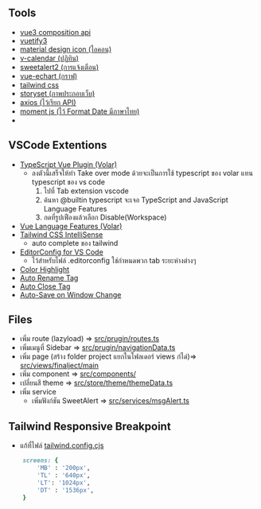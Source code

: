 ## Tools
- [vue3 composition api ](https://vuejs.org/guide/introduction.html#what-is-vue)
- [vuetify3](https://next.vuetifyjs.com/en/getting-started/installation/)
- [material design icon (ไอคอน)](https://materialdesignicons.com/)
- [v-calendar (ปฏิทิน)](https://vcalendar.io/)
- [sweetalert2 (การแจ้งเตือน)](https://sweetalert2.github.io/)
- [vue-echart (กราฟ)](https://echarts.apache.org/examples/en/index.html#chart-type-scatter)
- [tailwind css](https://tailwindcss.com/docs/installation)
- [storyset (ภาพประกอบเว็บ)](https://storyset.com/online)
- [axios (ไว้เรียก API)](https://devahoy.com/blog/fetch-api-with-axios)
- [moment js (ไว้ Format Date มีภาษาไทย)](https://momentjs.com/)
- 
## VSCode Extentions
- [TypeScript Vue Plugin (Volar)](https://marketplace.visualstudio.com/items?itemName=Vue.vscode-typescript-vue-plugin)
    - ลงตัวนี้เสร็จให้ทำ Take over mode ด้วยจะเป็นการใช้ typescript ของ volar แทน typescript ของ vs code
        1. ไปที่ Tab extension vscode
        2. ค้นหา @builtin typescript จะเจอ TypeScript and JavaScript Language Features
        3. กดที่รูปเฟืองแล้วเลือก Disable(Workspace)
- [Vue Language Features (Volar)](https://marketplace.visualstudio.com/items?itemName=Vue.volar)
- [Tailwind CSS IntelliSense](https://marketplace.visualstudio.com/items?itemName=bradlc.vscode-tailwindcss)
    - auto complete ของ tailwind
- [EditorConfig for VS Code](https://marketplace.visualstudio.com/items?itemName=EditorConfig.EditorConfig)
    - ไว้สำหรับไฟล์ .editorconfig ใช่กำหนดพวก tab ระยะห่างต่างๆ
- [Color Highlight](https://marketplace.visualstudio.com/items?itemName=naumovs.color-highlight)
- [Auto Rename Tag](https://marketplace.visualstudio.com/items?itemName=formulahendry.auto-rename-tag)
- [Auto Close Tag](https://marketplace.visualstudio.com/items?itemName=formulahendry.auto-close-tag)
- [Auto-Save on Window Change](https://marketplace.visualstudio.com/items?itemName=mcright.auto-save)

## Files
- เพิ่ม route (lazyload) => [src/prugin/routes.ts](https://github.com/parnuphun/ResearchProgressTrackingSystem/blob/master/src/plugin/routes.ts)
- เพิ่มเมนูที่ Sidebar => [src/prugin/navigationData.ts](https://github.com/parnuphun/ResearchProgressTrackingSystem/blob/master/src/plugin/navigationData.ts)
- เพิ่ม page (สร้าง folder project แยกในโฟลเดอร์ views ก๋ได่)=> [src/views/finalject/main](https://github.com/parnuphun/ResearchProgressTrackingSystem/tree/master/src/views)
- เพิ่ม component => [src/components/](https://github.com/parnuphun/ResearchProgressTrackingSystem/tree/master/src/components)
- เปลี่ยนสี theme => [src/store/theme/themeData.ts](https://github.com/parnuphun/ResearchProgressTrackingSystem/blob/master/src/store/theme/themeData.ts)
- เพิ่ม service
    - เพิ่มฟังก์ชัน SweetAlert => [src/services/msgAlert.ts](https://github.com/parnuphun/ResearchProgressTrackingSystem/blob/master/src/services/msgAlert.ts)

## Tailwind Responsive Breakpoint
- แก้ที่ไฟล์ [tailwind.config.cjs](https://github.com/parnuphun/ResearchProgressTrackingSystem/blob/master/tailwind.config.cjs)
```ruby
    screens: {
        'MB' : '200px',
        'TL' : '640px',
        'LT': '1024px',
        'DT' : '1536px',
    }
```
